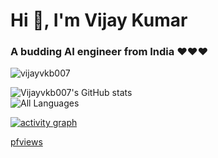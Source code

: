 # Hi 👋, I'm Vijay Kumar
### A budding AI engineer from India ❤️❤️❤️

<p align="left"> <img src="https://komarev.com/ghpvc/?username=vijayvkb007&label=Profile%20views&color=0e75b6&style=flat" alt="vijayvkb007" /> </p>

![Vijayvkb007's GitHub stats](https://github-readme-stats.vercel.app/api?username=Vijayvkb007&show_icons=true&theme=tokyonight&rank_icon=github)     
![All Languages](https://github-readme-stats.vercel.app/api/languages/?username=Vijayvkb007&layout=compact&theme=tokyonight)

[![activity graph](https://github-readme-activity-graph.vercel.app/graph?username=Vijayvkb007&theme=github-dark-dimmed&custom_title=Vijayvkb007's%20Activity%20Graph&hide_border=true)](https://github.com/ashutosh00710/github-readme-activity-graph)

[pfviews](https://komarev.com/ghpvc/?username=Vijayvkb007&label=Profile%20views&color=0e75b6&style=flat)
